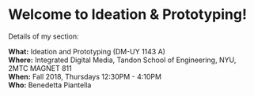 # Welcome to Ideation & Prototyping!

Details of my section:  

**What:** Ideation and Prototyping (DM-UY 1143 A)  
**Where:** Integrated Digital Media, Tandon School of Engineering, NYU, 2MTC MAGNET 811  
**When:** Fall 2018, Thursdays 12:30PM - 4:10PM  
**Who:** Benedetta Piantella  

